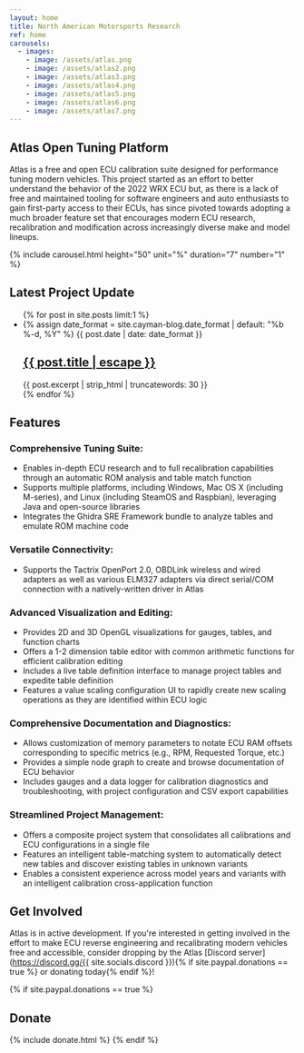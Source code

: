 ```yaml
---
layout: home
title: North American Motorsports Research
ref: home
carousels:
  - images: 
    - image: /assets/atlas.png
    - image: /assets/atlas2.png
    - image: /assets/atlas3.png
    - image: /assets/atlas4.png
    - image: /assets/atlas5.png
    - image: /assets/atlas6.png
    - image: /assets/atlas7.png
---
```


## Atlas Open Tuning Platform
Atlas is a free and open ECU calibration suite designed for performance tuning modern vehicles. This project started as an effort to better understand the behavior of the 2022 WRX ECU but, as there is a lack of free and maintained tooling for software engineers and auto enthusiasts to gain first-party access to their ECUs, has since pivoted towards adopting a much broader feature set that encourages modern ECU research, recalibration and modification across increasingly diverse make and model lineups.

{% include carousel.html height="50" unit="%" duration="7" number="1" %}

## Latest Project Update

<ul class="post-list">
    {% for post in site.posts limit:1 %}
      <li>
        {% assign date_format = site.cayman-blog.date_format | default: "%b %-d, %Y" %}
        <span class="post-meta">{{ post.date | date: date_format }}</span>
        <h2>
          <a class="post-link" href="{{ post.url | absolute_url }}" title="{{ post.title }}">{{ post.title | escape }}</a>
        </h2>
        {{ post.excerpt | strip_html | truncatewords: 30 }}
      </li>
    {% endfor %}
</ul>

## Features
### Comprehensive Tuning Suite:
* Enables in-depth ECU research and to full recalibration capabilities through an automatic ROM analysis and table match function
* Supports multiple platforms, including Windows, Mac OS X (including M-series), and Linux (including SteamOS and Raspbian), leveraging Java and open-source libraries
* Integrates the Ghidra SRE Framework bundle to analyze tables and emulate ROM machine code

### Versatile Connectivity:
* Supports the Tactrix OpenPort 2.0, OBDLink wireless and wired adapters as well as various ELM327 adapters via direct serial/COM connection with a natively-written driver in Atlas

### Advanced Visualization and Editing:
* Provides 2D and 3D OpenGL visualizations for gauges, tables, and function charts
* Offers a 1-2 dimension table editor with common arithmetic functions for efficient calibration editing
* Includes a live table definition interface to manage project tables and expedite table definition
* Features a value scaling configuration UI to rapidly create new scaling operations as they are identified within ECU logic

### Comprehensive Documentation and Diagnostics:
* Allows customization of memory parameters to notate ECU RAM offsets corresponding to specific metrics (e.g., RPM, Requested Torque, etc.)
* Provides a simple node graph to create and browse documentation of ECU behavior
* Includes gauges and a data logger for calibration diagnostics and troubleshooting, with project configuration and CSV export capabilities

### Streamlined Project Management:
* Offers a composite project system that consolidates all calibrations and ECU configurations in a single file
* Features an intelligent table-matching system to automatically detect new tables and discover existing tables in unknown variants
* Enables a consistent experience across model years and variants with an intelligent calibration cross-application function

## Get Involved
Atlas is in active development. If you're interested in getting involved in the effort to make ECU reverse engineering and recalibrating modern vehicles free and accessible, consider dropping by the Atlas [Discord server](https://discord.gg/{{ site.socials.discord }}){% if site.paypal.donations == true %} or donating today{% endif %}!

{% if site.paypal.donations == true %}
## Donate
  {% include donate.html %}
{% endif %}
